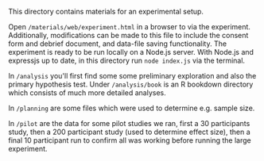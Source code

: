 This directory contains materials for an experimental setup.

Open `/materials/web/experiment.html` in a browser to via the experiment. Additionally, modifications can be made to this file to include the consent form and debrief document, and data-file saving functionality. The experiment is ready to be run locally on a Node.js server. With Node.js and expressjs up to date, in this directory run `node index.js` via the terminal.

In `/analysis` you'll first find some some preliminary exploration and also the primary hypothesis test. Under `/analysis/book` is an R bookdown directory which consists of much more detailed analyses.

In `/planning` are some files which were used to determine e.g. sample size.

In `/pilot` are the data for some pilot studies we ran, first a 30 participants study, then a 200 participant study (used to determine effect size), then a final 10 participant run to confirm all was working before running the large experiment.